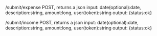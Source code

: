 /submit/expense
    POST, returns a json
    input: date(optional):date, description:string, amount:long, user(token):string
    output: {status:ok}

/submit/income
    POST, returns a json
    input: date(optional):date, description:string, amount:long, user(token):string
    output: {status:ok}
